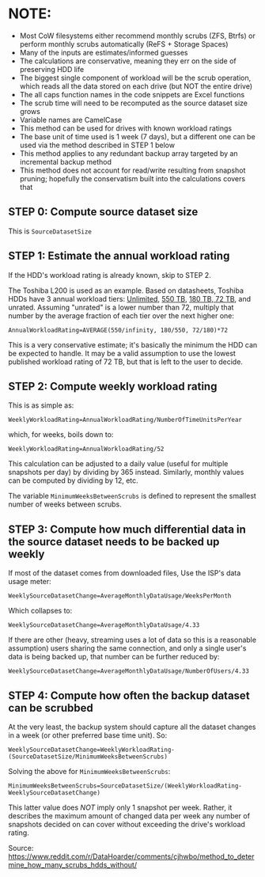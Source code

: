 # NOTE: 

* Most CoW filesystems either recommend monthly scrubs (ZFS, Btrfs) or perform monthly scrubs automatically (ReFS + Storage Spaces)
* Many of the inputs are estimates/informed guesses
* The calculations are conservative, meaning they err on the side of preserving HDD life
* The biggest single component of workload will be the scrub operation, which reads all the data stored on each drive (but NOT the entire drive)
* The all caps function names in the code snippets are Excel functions
* The scrub time will need to be recomputed as the source dataset size grows
* Variable names are CamelCase
* This method can be used for drives with known workload ratings
* The base unit of time used is 1 week (7 days), but a different one can be used via the method described in STEP 1 below
* This method applies to any redundant backup array targeted by an incremental backup method
* This method does not account for read/write resulting from snapshot pruning; hopefully the conservatism built into the calculations covers that

## STEP 0: Compute source dataset size

This is `SourceDatasetSize`

## STEP 1: Estimate the annual workload rating

If the HDD's workload rating is already known, skip to STEP 2.

The Toshiba L200 is used as an example. Based on datasheets, Toshiba HDDs have 3 annual workload tiers: [Unlimited](https://www.toshiba-storage.com/products/enterprise-performance-hard-drive-al-series/), [550 TB](https://www.toshiba-storage.com/products/enterprise-capacity-hard-drive-mg-series/), [180 TB, 72 TB](https://www.amazon.com/Toshiba-HDWJ110XZSTA-Mobile-5400rpm-Internal/dp/B013JPLM68), and unrated. Assuming "unrated" is a lower number than 72, multiply that number by the average fraction of each tier over the next higher one:

`AnnualWorkloadRating=AVERAGE(550/infinity, 180/550, 72/180)*72`

This is a very conservative estimate; it's basically the minimum the HDD can be expected to handle. It may be a valid assumption to use the lowest published workload rating of 72 TB, but that is left to the user to decide.

## STEP 2: Compute weekly workload rating

This is as simple as:

`WeeklyWorkloadRating=AnnualWorkloadRating/NumberOfTimeUnitsPerYear`

which, for weeks, boils down to:

`WeeklyWorkloadRating=AnnualWorkloadRating/52`

This calculation can be adjusted to a daily value (useful for multiple snapshots per day) by dividing by 365 instead. Similarly, monthly values can be computed by dividing by 12, etc.

The variable `MinimumWeeksBetweenScrubs` is defined to represent the smallest number of weeks between scrubs.

## STEP 3: Compute how much differential data in the source dataset needs to be backed up weekly

If most of the dataset comes from downloaded files, Use the ISP's data usage meter:

`WeeklySourceDatasetChange=AverageMonthlyDataUsage/WeeksPerMonth`

Which collapses to:

`WeeklySourceDatasetChange=AverageMonthlyDataUsage/4.33`

If there are other (heavy, streaming uses a lot of data so this is a reasonable assumption) users sharing the same connection, and only a single user's data is being backed up, that number can be further reduced by:

`WeeklySourceDatasetChange=AverageMonthlyDataUsage/NumberOfUsers/4.33`

## STEP 4: Compute how often the backup dataset can be scrubbed

At the very least, the backup system should capture all the dataset changes in a week (or other preferred base time unit). So:

`WeeklySourceDatasetChange=WeeklyWorkloadRating-(SourceDatasetSize/MinimumWeeksBetweenScrubs)`

Solving the above for `MinimumWeeksBetweenScrubs`:

`MinimumWeeksBetweenScrubs=SourceDatasetSize/(WeeklyWorkloadRating-WeeklySourceDatasetChange)`

This latter value does *NOT* imply only 1 snapshot per week. Rather, it describes the maximum amount of changed data per week any number of snapshots decided on can cover without exceeding the drive's workload rating.

Source: https://www.reddit.com/r/DataHoarder/comments/cjhwbo/method_to_determine_how_many_scrubs_hdds_without/